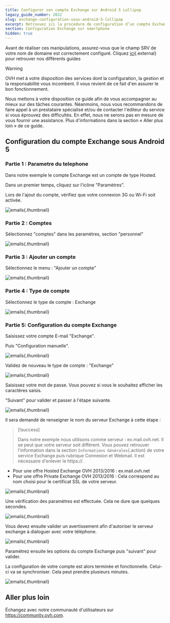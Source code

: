 ```yaml
---
title: Configurer son compte Exchange sur Android 5 Lollipop
legacy_guide_number: 2022
slug: exchange-configuration-sous-android-5-lollipop
excerpt: Retrouvez ici la procedure de configuration d’un compte Exchange sous Android 5 (lollipop)
section: Configuration Exchange sur smartphone
hidden: true
---
```


Avant de réaliser ces manipulations, assurez-vous que le champ SRV de votre nom de domaine est correctement configuré. Cliquez [ici](https://www.ovh.com/fr/emails/hosted-exchange/guides/){.external} pour retrouver nos différents guides

> [!warning]
>
> OVH met à votre disposition des services dont la configuration, la gestion et la responsabilité vous incombent. Il vous revient de ce fait d'en assurer le bon fonctionnement.
> 
> Nous mettons à votre disposition ce guide afin de vous accompagner au mieux sur des tâches courantes. Néanmoins, nous vous recommandons de faire appel à un prestataire spécialisé et/ou de contacter l'éditeur du service si vous éprouvez des difficultés. En effet, nous ne serons pas en mesure de vous fournir une assistance. Plus d'informations dans la section « Aller plus loin » de ce guide.
> 

## Configuration du compte Exchange sous Android 5

### Partie 1 &#58; Parametre du telephone
Dans notre exemple le compte Exchange est un compte de type Hosted.

Dans un premier temps, cliquez sur l'icône "Paramètres".

Lors de l'ajout du compte, vérifiez que votre connexion 3G ou Wi-Fi soit activée.


![emails](images/3428.png){.thumbnail}


### Partie 2 &#58; Comptes
Sélectionnez "comptes" dans les paramètres, section "personnel"


![emails](images/3431.png){.thumbnail}


### Partie 3 &#58; Ajouter un compte
Sélectionnez le menu : "Ajouter un compte"


![emails](images/3430.png){.thumbnail}


### Partie 4 &#58; Type de compte
Sélectionnez le type de compte : Exchange


![emails](images/3432.png){.thumbnail}


### Partie 5&#58; Configuration du compte Exchange
Saisissez votre compte E-mail "Exchange".

Puis "Configuration manuelle".


![emails](images/3438.png){.thumbnail}

Validez de nouveau le type de compte : "Exchange"


![emails](images/3439.png){.thumbnail}

Saisissez votre mot de passe. Vous pouvez si vous le souhaitez afficher les caractères saisis.

"Suivant" pour valider et passer à l'étape suivante.


![emails](images/3441.png){.thumbnail}

Il sera demandé de renseigner le nom du serveur Exchange à cette étape :



> [!success]
>
> Dans notre exemple nous utilisons comme serveur : ex.mail.ovh.net. Il se peut que votre serveur soit différent.
> Vous pouvez retrouver l'information dans la section `Informations Générales`{.action}
> de votre service Exchange puis rubrique Connexion et Webmail.
> Il est nécessaire d'enlever le https://.
> 

- Pour une offre Hosted Exchange OVH 2013/2016 : ex.mail.ovh.net
- Pour une offre Private Exchange OVH 2013/2016 : Cela correspond au nom choisi pour le certificat SSL de votre serveur.


![emails](images/3457.png){.thumbnail}

Une vérification des paramètres est effectuée. Cela ne dure que quelques secondes.


![emails](images/3447.png){.thumbnail}

Vous devez ensuite valider un avertissement afin d'autoriser le serveur exchange à dialoguer avec votre téléphone.


![emails](images/3451.png){.thumbnail}

Paramétrez ensuite les options du compte Exchange puis "suivant" pour valider.

La configuration de votre compte est alors terminée et fonctionnelle. Celui-ci va se synchroniser. Cela peut prendre plusieurs minutes.


![emails](images/3460.png){.thumbnail}

## Aller plus loin

Échangez avec notre communauté d'utilisateurs sur <https://community.ovh.com>.
